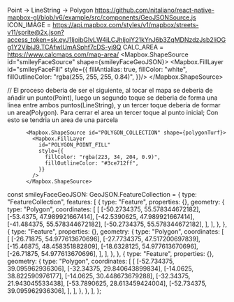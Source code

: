 Point -> LineString -> Polygon
https://github.com/nitaliano/react-native-mapbox-gl/blob/v6/example/src/components/GeoJSONSource.js
ICON_IMAGE = https://api.mapbox.com/styles/v1/mapbox/streets-v11/sprite@2x.json?access_token=sk.eyJ1IjoibGlvLW4iLCJhIjoiY21kYnJ6b3ZqMDNzdzJsb2liOGg1Y2VibiJ9.TCAfwIUmASphf7cDS-yi9Q
CALC_AREA = https://www.calcmaps.com/map-area/
<Mapbox.ShapeSource id="smileyFaceSource" shape={smileyFaceGeoJSON}>
<Mapbox.FillLayer
id="smileyFaceFill"
style={{
            fillAntialias: true,
            fillColor: "white",
            fillOutlineColor: "rgba(255, 255, 255, 0.84)",
          }}/>
</Mapbox.ShapeSource>

// El proceso deberia de ser el siguiente, al tocar el mapa se deberia de añadir un punto(Point), luego un segundo toque se deberia de forma una linea entre ambos puntos(LineString), y un tercer toque deberia de formar un area(Polygon). Para cerrar el area un tercer toque al punto inicial; Con esto se tendria un area de una parcela

          <Mapbox.ShapeSource id="POLYGON_COLLECTION" shape={polygonTurf}>
            <Mapbox.FillLayer
              id="POLYGON_POINT_FILL"
              style={{
                fillColor: "rgba(223, 34, 204, 0.9)",
                fillOutlineColor: "#3ce712ff",
              }}
            />
          </Mapbox.ShapeSource>

const smileyFaceGeoJSON: GeoJSON.FeatureCollection = {
type: "FeatureCollection",
features: [
{
type: "Feature",
properties: {},
geometry: {
type: "Polygon",
coordinates: [
[
[-50.2734375, 55.578344672182],
[-53.4375, 47.989921667414],
[-42.5390625, 47.989921667414],
[-41.484375, 55.578344672182],
[-50.2734375, 55.578344672182],
],
],
},
},
{
type: "Feature",
properties: {},
geometry: {
type: "Polygon",
coordinates: [
[
[-26.71875, 54.977613670696],
[-27.7734375, 47.517200697839],
[-15.46875, 48.458351882809],
[-18.6328125, 54.977613670696],
[-26.71875, 54.977613670696],
],
],
},
},
{
type: "Feature",
properties: {},
geometry: {
type: "Polygon",
coordinates: [
[
[-52.734375, 39.095962936306],
[-32.34375, 29.840643899834],
[-14.0625, 38.822590976177],
[-14.0625, 30.448673679288],
[-32.34375, 21.943045533438],
[-53.7890625, 28.613459424004],
[-52.734375, 39.095962936306],
],
],
},
},
],
};
